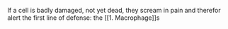 If a cell is badly damaged, not yet dead,
they scream in pain and therefor alert the first line of defense:
the [[1. Macrophage]]s

